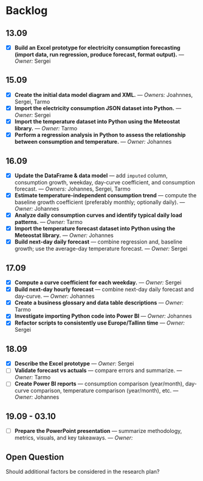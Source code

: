 # Backlog

## 13.09
- [x] **Build an Excel prototype for electricity consumption forecasting (import data, run regression, produce forecast, format output).** — *Owner:* Sergei

## 15.09
- [x] **Create the initial data model diagram and XML.** — *Owners:* Joahnnes, Sergei, Tarmo
- [x] **Import the electricity consumption JSON dataset into Python.** — *Owner:* Sergei
- [x] **Import the temperature dataset into Python using the Meteostat library.** — *Owner:* Tarmo
- [x] **Perform a regression analysis in Python to assess the relationship between consumption and temperature.** — *Owner:* Johannes

## 16.09
- [x] **Update the DataFrame & data model** — add `imputed` column, consumption growth, weekday, day-curve coefficient, and consumption forecast. — *Owners:* Johannes, Sergei, Tarmo
- [x] **Estimate temperature-independent consumption trend** — compute the baseline growth coefficient (preferably monthly; optionally daily). — *Owner:* Johannes
- [x] **Analyze daily consumption curves and identify typical daily load patterns.** — *Owner:* Tarmo
- [x] **Import the temperature forecast dataset into Python using the Meteostat library.** — *Owner:* Johannes
- [x] **Build next-day daily forecast** — combine regression and, baseline growth; use the average-day temperature forecast. — *Owner:* Sergei

## 17.09
- [x] **Compute a curve coefficient for each weekday.** — *Owner:* Sergei
- [x] **Build next-day hourly forecast** — combine next-day daily forecast and day-curve. — *Owner:* Johannes
- [x] **Create a business glossary and data table descriptions** — *Owner:* Tarmo
- [x] **Investigate importing Python code into Power BI** — *Owner:* Johannes
- [x] **Refactor scripts to consistently use Europe/Tallinn time** — *Owner:* Sergei

## 18.09
- [x] **Describe the Excel prototype** — *Owner:* Sergei
- [ ] **Validate forecast vs actuals** — compare errors and summarize. — *Owner:* Tarmo
- [ ] **Create Power BI reports** — consumption comparison (year/month), day-curve comparison, temperature comparison (year/month), etc. — *Owner:* Johannes

## 19.09 - 03.10

- [ ] **Prepare the PowerPoint presentation** — summarize methodology, metrics, visuals, and key takeaways. — *Owner:*

## Open Question  
Should additional factors be considered in the research plan?  
